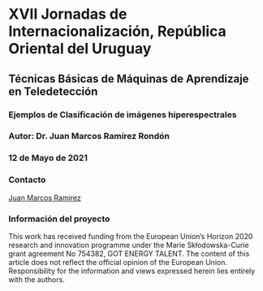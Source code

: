 # XVII Jornadas de Internacionalización, República Oriental del Uruguay
## Técnicas Básicas de Máquinas de Aprendizaje en Teledetección

### Ejemplos de Clasificación de imágenes hiperespectrales
### **Autor:** Dr. Juan Marcos Ramírez Rondón
### 12 de Mayo de 2021

### Contacto

[Juan Marcos Ramirez](juanmarcos.ramirez@ujrc.es)

### Información del proyecto

This work has received funding from the European Union’s Horizon 2020 research and innovation programme under the Marie Skłodowska-Curie grant agreement No 754382, GOT ENERGY TALENT. The content of this article does not reflect the official opinion of the European Union. Responsibility for the information and views expressed herein lies entirely with the authors.